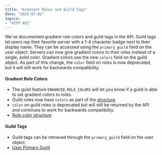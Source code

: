 ```yaml
---
title: "Gradient Roles and Guild Tags"
date: "2025-07-02"
topics:
- "HTTP API"
---
```


We've documented gradient role colors and guild tags in the API. Guild tags let users rep their favorite server with a 1-4 character badge next to their display name. They can be accessed using the `primary_guild` field on the user object. Servers can now give gradient colors to their roles instead of a single, solid color. Gradient colors use the new `colors` field on the guild object. As part of this change, the `color` field on roles is now deprecated, but it will still work for backwards compatibility.

#### Gradient Role Colors

- The guild feature `ENHANCED_ROLE_COLORS` will let you know if a guild is able to set gradient colors to roles. 
- Guild roles now have `colors` as part of the [structure](/docs/topics/permissions#role-object-role-structure).
- `color` on guild roles is deprecated but will still be returned by the API and continues to work for backwards compatibility.
- [Role color structure](/docs/topics/permissions#role-object-role-colors-object)

#### Guild Tags

- Guild tags can be retrieved through the `primary_guild` field on the user object.
- [User Primary Guild](/docs/resources/user#user-object-user-primary-guild)
